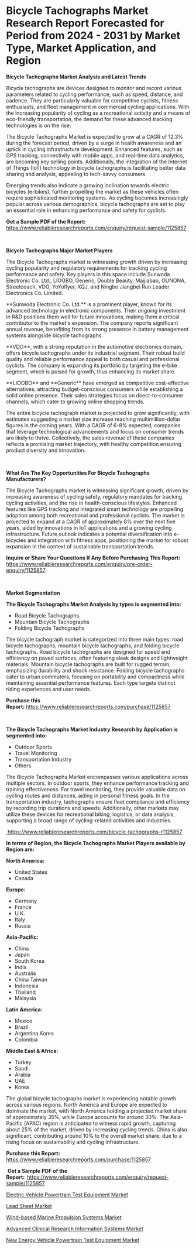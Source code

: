 <p><h1>Bicycle Tachographs Market Research Report Forecasted for Period from 2024 -  2031 by Market Type, Market Application, and Region</h1></p><p><strong>Bicycle Tachographs Market Analysis and Latest Trends</strong></p>
<p><p>Bicycle tachographs are devices designed to monitor and record various parameters related to cycling performance, such as speed, distance, and cadence. They are particularly valuable for competitive cyclists, fitness enthusiasts, and fleet management in commercial cycling applications. With the increasing popularity of cycling as a recreational activity and a means of eco-friendly transportation, the demand for these advanced tracking technologies is on the rise. </p><p>The Bicycle Tachographs Market is expected to grow at a CAGR of 12.3% during the forecast period, driven by a surge in health awareness and an uptick in cycling infrastructure development. Enhanced features, such as GPS tracking, connectivity with mobile apps, and real-time data analytics, are becoming key selling points. Additionally, the integration of the Internet of Things (IoT) technology in bicycle tachographs is facilitating better data sharing and analysis, appealing to tech-savvy consumers.</p><p>Emerging trends also indicate a growing inclination towards electric bicycles (e-bikes), further propelling the market as these vehicles often require sophisticated monitoring systems. As cycling becomes increasingly popular across various demographics, bicycle tachographs are set to play an essential role in enhancing performance and safety for cyclists.</p></p>
<p><strong>Get a Sample PDF of the Report:&nbsp;</strong> <a href="https://www.reliableresearchreports.com/enquiry/request-sample/1125857?utm_campaign=7&utm_medium=2&utm_source=Github&utm_content=ia&utm_term=03112024&utm_id=bicycle-tachographs">https://www.reliableresearchreports.com/enquiry/request-sample/1125857</a></p>
<p>&nbsp;</p>
<p><strong>Bicycle Tachographs Major Market Players</strong></p>
<p><p>The Bicycle Tachographs market is witnessing growth driven by increasing cycling popularity and regulatory requirements for tracking cycling performance and safety. Key players in this space include Sunwoda Electronic Co. Ltd., LIOOBO, Generic, Double Beauty, Maijiabao, OUNONA, Streetcoach, VDO, YoYoflyer, XQJ, and Ningbo Jiangbei Run Leader Electronics Co. Limited.</p><p>**Sunwoda Electronic Co. Ltd.** is a prominent player, known for its advanced technology in electronic components. Their ongoing investment in R&D positions them well for future innovations, making them a critical contributor to the market's expansion. The company reports significant annual revenue, benefiting from its strong presence in battery management systems alongside bicycle tachographs.</p><p>**VDO**, with a strong reputation in the automotive electronics domain, offers bicycle tachographs under its industrial segment. Their robust build quality and reliable performance appeal to both casual and professional cyclists. The company is expanding its portfolio by targeting the e-bike segment, which is poised for growth, thus enhancing its market share.</p><p>**LIOOBO** and **Generic** have emerged as competitive cost-effective alternatives, attracting budget-conscious consumers while establishing a solid online presence. Their sales strategies focus on direct-to-consumer channels, which cater to growing online shopping trends.</p><p>The entire bicycle tachograph market is projected to grow significantly, with estimates suggesting a market size increase reaching multimillion-dollar figures in the coming years. With a CAGR of 6-8% expected, companies that leverage technological advancements and focus on consumer trends are likely to thrive. Collectively, the sales revenue of these companies reflects a promising market trajectory, with healthy competition ensuring product diversity and innovation.</p></p>
<p>&nbsp;</p>
<p><strong>What Are The Key Opportunities For Bicycle Tachographs Manufacturers?</strong></p>
<p><p>The Bicycle Tachographs market is witnessing significant growth, driven by increasing awareness of cycling safety, regulatory mandates for tracking cycling activities, and the rise in health-conscious lifestyles. Enhanced features like GPS tracking and integrated smart technology are propelling adoption among both recreational and professional cyclists. The market is projected to expand at a CAGR of approximately 8% over the next five years, aided by innovations in IoT applications and a growing cycling infrastructure. Future outlook indicates a potential diversification into e-bicycles and integration with fitness apps, positioning the market for robust expansion in the context of sustainable transportation trends.</p></p>
<p><strong>Inquire or Share Your Questions If Any Before Purchasing This Report:</strong> <a href="https://www.reliableresearchreports.com/enquiry/pre-order-enquiry/1125857?utm_campaign=7&utm_medium=2&utm_source=Github&utm_content=ia&utm_term=03112024&utm_id=bicycle-tachographs">https://www.reliableresearchreports.com/enquiry/pre-order-enquiry/1125857</a></p>
<p>&nbsp;</p>
<p><strong>Market Segmentation</strong></p>
<p><strong>The Bicycle Tachographs Market Analysis by types is segmented into:</strong></p>
<p><ul><li>Road Bicycle Tachographs</li><li>Mountain Bicycle Tachographs</li><li>Folding Bicycle Tachographs</li></ul></p>
<p><p>The bicycle tachograph market is categorized into three main types: road bicycle tachographs, mountain bicycle tachographs, and folding bicycle tachographs. Road bicycle tachographs are designed for speed and efficiency on paved surfaces, often featuring sleek designs and lightweight materials. Mountain bicycle tachographs are built for rugged terrain, emphasizing durability and shock resistance. Folding bicycle tachographs cater to urban commuters, focusing on portability and compactness while maintaining essential performance features. Each type targets distinct riding experiences and user needs.</p></p>
<p><strong>Purchase this Report:&nbsp;</strong><a href="https://www.reliableresearchreports.com/purchase/1125857?utm_campaign=7&utm_medium=2&utm_source=Github&utm_content=ia&utm_term=03112024&utm_id=bicycle-tachographs">https://www.reliableresearchreports.com/purchase/1125857</a></p>
<p>&nbsp;</p>
<p><strong>The Bicycle Tachographs Market Industry Research by Application is segmented into:</strong></p>
<p><ul><li>Outdoor Sports</li><li>Travel Monitoring</li><li>Transportation Industry</li><li>Others</li></ul></p>
<p><p>The Bicycle Tachographs Market encompasses various applications across multiple sectors. In outdoor sports, they enhance performance tracking and training effectiveness. For travel monitoring, they provide valuable data on cycling routes and distances, aiding in personal fitness goals. In the transportation industry, tachographs ensure fleet compliance and efficiency by recording trip durations and speeds. Additionally, other markets may utilize these devices for recreational biking, logistics, or data analysis, supporting a broad range of cycling-related activities and industries.</p></p>
<p><a href="https://www.reliableresearchreports.com/bicycle-tachographs-r1125857?utm_campaign=7&utm_medium=2&utm_source=Github&utm_content=ia&utm_term=03112024&utm_id=bicycle-tachographs">&nbsp;https://www.reliableresearchreports.com/bicycle-tachographs-r1125857</a></p>
<p><strong>In terms of Region, the Bicycle Tachographs Market Players available by Region are:</strong></p>
<p>
    <p> <strong> North America: </strong>
        <ul>
            <li>United States</li>
            <li>Canada</li>
        </ul>
        </p> 
    <p> <strong> Europe: </strong>
        <ul>
            <li>Germany</li>
            <li>France</li>
            <li>U.K.</li>
            <li>Italy</li>
            <li>Russia</li>
        </ul>
        </p> 
    <p> <strong> Asia-Pacific: </strong>
        <ul>
            <li>China</li>
            <li>Japan</li>
            <li>South Korea</li>
            <li>India</li>
            <li>Australia</li>
            <li>China Taiwan</li>
            <li>Indonesia</li>
            <li>Thailand</li>
            <li>Malaysia</li>
        </ul>
        </p> 
    <p> <strong> Latin America: </strong>
        <ul>
            <li>Mexico</li>
            <li>Brazil</li>
            <li>Argentina Korea</li>
            <li>Colombia</li>
        </ul>
        </p> 
    <p> <strong> Middle East & Africa: </strong>
        <ul>
            <li>Turkey</li>
            <li>Saudi</li>
            <li>Arabia</li>
            <li>UAE</li>
            <li>Korea</li>
        </ul>
    </p>
    </p>
<p><p>The global bicycle tachographs market is experiencing notable growth across various regions. North America and Europe are expected to dominate the market, with North America holding a projected market share of approximately 35%, while Europe accounts for around 30%. The Asia-Pacific (APAC) region is anticipated to witness rapid growth, capturing about 25% of the market, driven by increasing cycling trends. China is also significant, contributing around 10% to the overall market share, due to a rising focus on sustainability and cycling infrastructure.</p></p>
<p><strong>Purchase this Report: </strong><a href="https://www.reliableresearchreports.com/purchase/1125857?utm_campaign=7&utm_medium=2&utm_source=Github&utm_content=ia&utm_term=03112024&utm_id=bicycle-tachographs">https://www.reliableresearchreports.com/purchase/1125857</a></p>
<p>&nbsp;<strong>Get a Sample PDF of the Report:&nbsp;&nbsp;</strong><a href="https://www.reliableresearchreports.com/enquiry/request-sample/1125857?utm_campaign=7&utm_medium=2&utm_source=Github&utm_content=ia&utm_term=03112024&utm_id=bicycle-tachographs">https://www.reliableresearchreports.com/enquiry/request-sample/1125857</a></p>
<p><strong></strong></p>
<p><p><a href="https://github.com/lourdestd6bs/Market-Research-Report-List-1/blob/main/electric-vehicle-powertrain-test-equipment-market.md?utm_campaign=7&utm_medium=2&utm_source=Github&utm_content=ia&utm_term=03112024&utm_id=bicycle-tachographs">Electric Vehicle Powertrain Test Equipment Market</a></p><p><a href="https://www.linkedin.com/pulse/lead-sheet-market-global-regional-analysis-2024-2031-observi-blffe?utm_campaign=7&utm_medium=2&utm_source=Github&utm_content=ia&utm_term=03112024&utm_id=bicycle-tachographs">Lead Sheet Market</a></p><p><a href="https://www.linkedin.com/pulse/global-wind-based-marine-propulsion-systems-industry-sdcce?utm_campaign=7&utm_medium=2&utm_source=Github&utm_content=ia&utm_term=03112024&utm_id=bicycle-tachographs">Wind-based Marine Propulsion Systems Market</a></p><p><a href="https://issuu.com/reportprime-2/docs/advanced-clinical-research-informat_01cc1845e81519?utm_campaign=7&utm_medium=2&utm_source=Github&utm_content=ia&utm_term=03112024&utm_id=bicycle-tachographs">Advanced Clinical Research Information Systems Market</a></p><p><a href="https://github.com/haydee0czminge/Market-Research-Report-List-1/blob/main/new-energy-vehicle-powertrain-test-equipment-market.md?utm_campaign=7&utm_medium=2&utm_source=Github&utm_content=ia&utm_term=03112024&utm_id=bicycle-tachographs">New Energy Vehicle Powertrain Test Equipment Market</a></p></p>